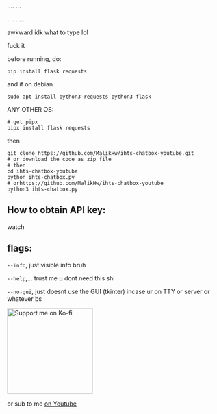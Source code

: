 ....
...

..
.
.
...

awkward idk what to type lol


fuck it

before running, do:
```
pip install flask requests
```
and if on debian
```
sudo apt install python3-requests python3-flask
```
ANY OTHER OS:
```
# get pipx
pipx install flask requests
```
then
```
git clone https://github.com/MalikHw/ihts-chatbox-youtube.git
# or download the code as zip file
# then
cd ihts-chatbox-youtube
python ihts-chatbox.py
# orhttps://github.com/MalikHw/ihts-chatbox-youtube
python3 ihts-chatbox.py
```

## How to obtain API key:

watch

## flags:
`--info`, just visible info bruh

`--help`,... trust me u dont need this shi

`--no-gui`, just doesnt use the GUI (tkinter) incase ur on TTY or server or whatever bs


<a href="https://ko-fi.com/MalikHw47">
  <img src="https://storage.ko-fi.com/cdn/brandasset/v2/support_me_on_kofi_beige.png" alt="Support me on Ko-fi" width="200">
</a>

or sub to me [on Youtube](https://www.youtube.com/@MalikHw47 )
